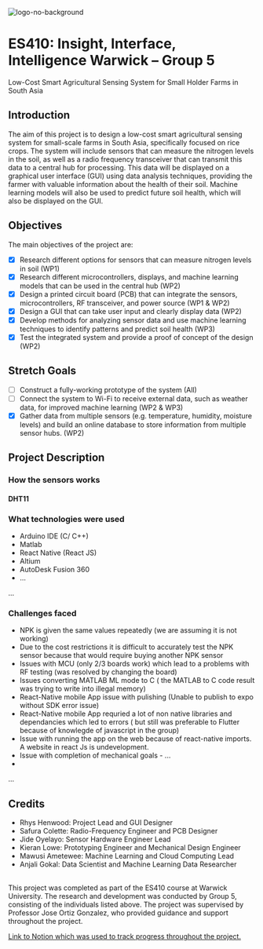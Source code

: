 ![logo-no-background](https://user-images.githubusercontent.com/41443216/207383351-564382f6-e482-47be-8a85-25595eddfa14.png)

<h1>ES410: Insight, Interface, Intelligence Warwick – Group 5</h1>
Low-Cost Smart Agricultural Sensing System for Small Holder Farms in South Asia

<h2>Introduction</h2>
<p>The aim of this project is to design a low-cost smart agricultural sensing system for small-scale farms in South Asia, specifically focused on rice crops. The system will include sensors that can measure the nitrogen levels in the soil, as well as a radio frequency transceiver that can transmit this data to a central hub for processing. This data will be displayed on a graphical user interface (GUI) using data analysis techniques, providing the farmer with valuable information about the health of their soil. Machine learning models will also be used to predict future soil health, which will also be displayed on the GUI.</p>

<h2>Objectives</h2>
The main objectives of the project are:
	
- [x]  Research different options for sensors that can measure nitrogen levels in soil (WP1)
- [x]  Research different microcontrollers, displays, and machine learning models that can be used in the central hub (WP2)
- [x]  Design a printed circuit board (PCB) that can integrate the sensors, microcontrollers, RF transceiver, and power source (WP1 & WP2)
- [x]  Design a GUI that can take user input and clearly display data (WP2)
- [x]  Develop methods for analyzing sensor data and use machine learning techniques to identify patterns and predict soil health (WP3)
- [x]  Test the integrated system and provide a proof of concept of the design (WP2)
<h2>Stretch Goals</h2>

- [ ]  Construct a fully-working prototype of the system (All)
- [ ]  Connect the system to Wi-Fi to receive external data, such as weather data, for improved machine learning (WP2 & WP3)
- [x]  Gather data from multiple sensors (e.g. temperature, humidity, moisture levels) and build an online database to store information from multiple sensor hubs. (WP2)
<h2>Project Description</h2>
<h3> How the sensors works </h3>
<h4>DHT11</h4>

<h3> What technologies were used </h3>

* Arduino IDE (C/ C++)
* Matlab 
* React Native (React JS)
* Altium 
* AutoDesk Fusion 360
* ...

...
<h3> Challenges faced </h3>

* NPK is given the same values repeatedly (we are assuming it is not working)
* Due to the cost restrictions it is difficult to  accurately test the NPK sensor because that would require buying another NPK sensor
* Issues with MCU (only 2/3 boards work) which lead to a problems with RF testing (was resolved by changing the board)
* Issues converting MATLAB ML mode to C ( the MATLAB to C code result was trying to write into illegal memory)
* React-Native mobile App issue with pulishing (Unable to publish to expo without SDK error issue)
* React-Native mobile App requried a lot of non native libraries and dependancies which led to errors ( but still was preferable to Flutter because of knowlegde of javascript in the group) 
* Issue with running the app on the web because of react-native imports. A website in react Js is undevelopment.
* Issue with completion of mechanical goals - ...
* 

...


<h2> Credits </h2>

* Rhys Henwood: Project Lead and GUI Designer
* Safura Colette: Radio-Frequency Engineer and PCB Designer
* Jide Oyelayo: Sensor Hardware Engineer Lead
* Kieran Lowe: Prototyping Engineer and Mechanical Design Engineer
* Mawusi Ametewee: Machine Learning and Cloud Computing Lead 
* Anjali Gokal: Data Scientist and Machine Learning Data Researcher
</br>
This project was completed as part of the ES410 course at Warwick University. The research and development was conducted by Group 5, consisting of the individuals listed above. The project was supervised by Professor Jose Ortiz Gonzalez, who provided guidance and support throughout the project.

[Link to Notion which was used to track progress throughout the project.](https://www.notion.so/invite/ad64deccb463d3e21adbe6e0b9dc0670409e2db7)

